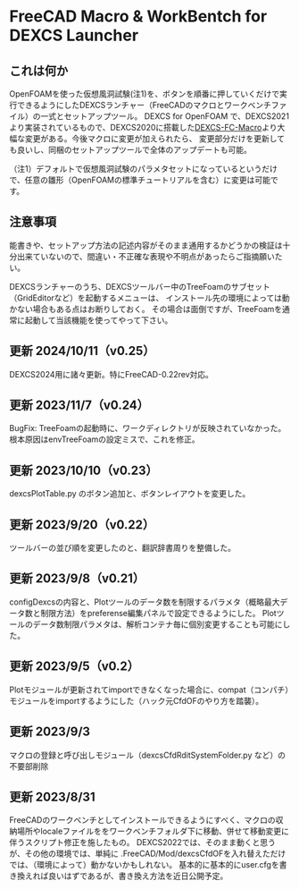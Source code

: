 # FreeCAD Macro & WorkBentch for DEXCS Launcher

## これは何か
OpenFOAMを使った仮想風洞試験(注1)を、ボタンを順番に押していくだけで実行できるようにしたDEXCSランチャー（FreeCADのマクロとワークベンチファイル）の一式とセットアップツール。
DEXCS for OpenFOAM で、DEXCS2021より実装されているもので、DEXCS2020に搭載した[DEXCS-FC-Macro](https://gitlab.com/E.Mogura/dexcs-fc-macro)より大幅な変更がある。今後マクロに変更が加えられたら、
変更部分だけを更新しても良いし、同梱のセットアップツールで全体のアップデートも可能。

（注1）デフォルトで仮想風洞試験のパラメタセットになっているというだけで、任意の雛形（OpenFOAMの標準チュートリアルを含む）に変更は可能です。
　　　　
## 注意事項
能書きや、セットアップ方法の記述内容がそのまま通用するかどうかの検証は十分出来ていないので、間違い・不正確な表現や不明点があったらご指摘願いたい。

DEXCSランチャーのうち、DEXCSツールバー中のTreeFoamのサブセット（GridEditorなど）を起動するメニューは、
インストール先の環境によっては動かない場合もある点はお断りしておく。
その場合は面倒ですが、TreeFoamを通常に起動して当該機能を使ってやって下さい。

## 更新 2024/10/11（v0.25）
DEXCS2024用に諸々更新。特にFreeCAD-0.22rev対応。

## 更新 2023/11/7（v0.24）
BugFix: TreeFoamの起動時に、ワークディレクトリが反映されていなかった。根本原因はenvTreeFoamの設定ミスで、これを修正。

## 更新 2023/10/10（v0.23）
dexcsPlotTable.py のボタン追加と、ボタンレイアウトを変更した。

## 更新 2023/9/20（v0.22）
ツールバーの並び順を変更したのと、翻訳辞書周りを整備した。

## 更新 2023/9/8（v0.21）
configDexcsの内容と、Plotツールのデータ数を制限するパラメタ（概略最大データ数と制限方法）をpreferense編集パネルで設定できるようにした。
Plotツールのデータ数制限パラメタは、解析コンテナ毎に個別変更することも可能にした。

## 更新 2023/9/5（v0.2）
Plotモジュールが更新されてimportできなくなった場合に、compat（コンパチ）モジュールをimportするようにした（ハック元CfdOFのやり方を踏襲）。
## 更新 2023/9/3
マクロの登録と呼び出しモジュール（dexcsCfdRditSystemFolder.py など）の不要部削除
## 更新 2023/8/31
FreeCADのワークベンチとしてインストールできるようにすべく、マクロの収納場所やlocaleファイルををワークベンチフォルダ下に移動、併せて移動変更に伴うスクリプト修正を施したもの。
DEXCS2022では、そのまま動くと思うが、その他の環境では、単純に .FreeCAD/Mod/dexcsCfdOFを入れ替えただけでは、（環境によって）動かないかもしれない。
基本的に基本的にuser.cfgを書き換えれば良いはずであるが、書き換え方法を近日公開予定。
